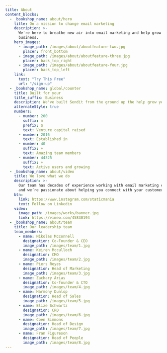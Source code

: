 ```yaml
---
title: About
content_blocks:
  - _bookshop_name: about/hero
    title: On a mission to change email marketing
    description: >-
      We're here to breathe new air into email marketing and help grow your
      business.
    hero_images:
      - image_path: /images/about/aboutfeature-two.jpg
        placer: front_bottom
      - image_path: /images/about/aboutfeature-three.jpg
        placer: back_top_right
      - image_path: /images/about/aboutfeature-four.jpg
        placer: back_top_left
    link:
      text: "Try This Free"
      url: "/sign-up"
  - _bookshop_name: global/counter
    title: Built for your
    title_suffix: Business
    description: We've built Sendit from the ground up the help grow your business faster.
    alternateStyle: true
    numbers:
      - number: 200
        suffix: m
        prefix: $
        text: Venture capital raised
      - number: 2016
        text: Established in
      - number: 40
        suffix: +
        text: Amazing team members
      - number: 44325
        suffix: +
        text: Active users and growing
  - _bookshop_name: about/video
    title: We love what we do
    description: >-
      Our team has decades of experience working with email marketing campaigns
      and we’re passionate about helping you connect with your customers.
    btn:
      link: https://www.instagram.com/staticmania
      text: Follow on Linkedin
    video:
      image_path: /images/works/banner.jpg
      link: https://vimeo.com/45830194
  - _bookshop_name: about/team
    title: Our leadership team
    team_members:
      - name: Nikolas Mcconnell
        designation: Co-Founder & CEO
        image_path: /images/team/1.jpg
      - name: Keiren Mcculloch
        designation: CMO
        image_path: /images/team/2.jpg
      - name: Piers Reyes
        designation: Head of Marketing
        image_path: /images/team/3.jpg
      - name: Zachary Arias
        designation: Co-founder & CTO
        image_path: /images/team/4.jpg
      - name: Harmony Dunlop
        designation: Head of Sales
        image_path: /images/team/5.jpg
      - name: Elize Schwartz
        designation: CRO
        image_path: /images/team/6.jpg
      - name: Coen Simmons
        designation: Head of Design
        image_path: /images/team/7.jpg
      - name: Fran Figureson
        designation: Head of People
        image_path: /images/team/8.jpg
---
```

